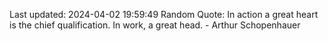 Last updated: 2024-04-02 19:59:49
Random Quote: In action a great heart is the chief qualification. In work, a great head. - Arthur Schopenhauer